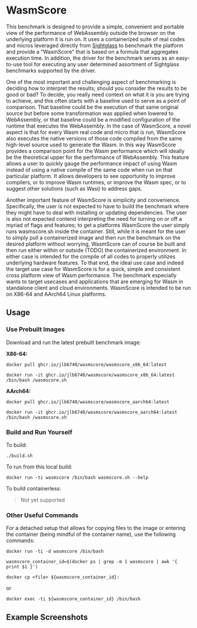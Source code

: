 # WasmScore

This benchmark is designed to provide a simple, convenient and portable view of the performance of WebAssembly outside the browser on the underlying platform it is run on. It uses a containerized suite of real codes and micros leveraged directly from [Sightglass](https://github.com/bytecodealliance/sightglass) to benchmark the platform and provide a “WasmScore” that is based on a formula that aggregates execution time. In addition, the driver for the benchmark serves as an easy-to-use tool for executing any user determined assortment of Sightglass benchmarks supported by the driver.

One of the most important and challenging aspect of benchmarking is deciding how to interpret the results; should you consider the results to be good or bad? To decide, you really need context on what it is you are trying to achieve, and this often starts with a baseline used to serve as a point of comparison. That baseline could be the execution of that same original source but before some transformation was applied when lowered to WebAssembly, or that baseline could be a modified configuration of the runtime that executes the WebAssembly. In the case of WasmScore, a novel aspect is that for every Wasm real code and micro that is run, WasmScore also executes the native versions of those code compiled from the same high-level source used to generate the Wasm. In this way WasmScore provides a comparison point for the Wasm performance which will ideally be the theoretical upper for the performance of WebAssembly. This feature allows a user to quickly gauge the performance impact of using Wasm instead of using a native compile of the same code when run on that particular platform. It allows developers to see opportunity to improve compilers, or to improve Wasm runtimes, or improve the Wasm spec, or to suggest other solutions (such as Wasi) to address gaps.

Another important feature of WasmScore is simplicity and convenience. Specifically, the user is not expected to have to build the benchmark where they might have to deal with installing or updating dependencies. The user is also not expected contend interpreting the need for turning on or off a myriad of flags and features; to get a platforms WasmScore the user simply runs wasmscore.sh inside the container. Still, while it is meant for the user to simply pull a containerized image and then run the benchmark on the desired platform without worrying, WasmScore can of course be built and then run either within or outside (TODO) the containerized environment. In either case is intended for the compile of all codes to properly utilizes underlying hardware features. To that end, the ideal use case and indeed the target use case for WasmScore is for a quick, simple and consistent cross platform view of Wasm performance. The benchmark especially wants to target usecases and applications that are emerging for Wasm in standalone client and cloud environments. WasmScore is intended to be run on X86-64 and AArch64 Linux platforms.


## Usage

### Use Prebuilt Images

Download and run the latest prebuilt benchmark image:

**X86-64:**
```
docker pull ghcr.io/jlb6740/wasmscore/wasmscore_x86_64:latest
```
```
docker run -it ghcr.io/jlb6740/wasmscore/wasmscore_x86_64:latest /bin/bash /wasmscore.sh
```
**AArch64:**
```
docker pull ghcr.io/jlb6740/wasmscore/wasmscore_aarch64:latest
```
```
docker run -it ghcr.io/jlb6740/wasmscore/wasmscore_aarch64:latest /bin/bash /wasmscore.sh
```

### Build and Run Yourself

To build:
```
./build.sh
```
To run from this local build:
```
docker run -ti wasmscore /bin/bash wasmscore.sh --help
```

To build containerless:
> Not yet supported

### Other Useful Commands

For a detached setup that allows for copying files to the image or entering the container (being mindful of the container name), use the following commands:
```
docker run -ti -d wasmscore /bin/bash
```
```
wasmscore_container_id=$(docker ps | grep -m 1 wasmscore | awk '{ print $1 }')
```
```
docker cp <file> ${wasmscore_container_id}:
```
or
```
docker exec -ti ${wasmscore_container_id} /bin/bash
```
## Example Screenshots



